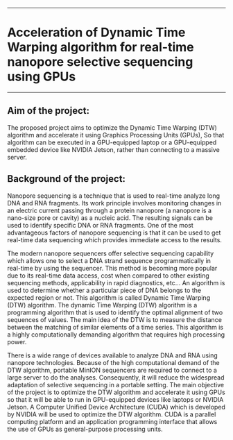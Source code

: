 ___
# Acceleration of Dynamic Time Warping algorithm for real-time nanopore selective sequencing using GPUs
___

## Aim of the project: 

The proposed project aims to optimize the Dynamic Time Warping (DTW) algorithm and accelerate it using Graphics Processing Units (GPUs), So that algorithm can be executed 
in a GPU-equipped laptop or a GPU-equipped embedded device like NVIDIA Jetson, rather 
than connecting to a massive server. 

## Background of the project: 

Nanopore sequencing is a technique that is used to real-time analyze long DNA and 
RNA fragments. Its work principle involves monitoring changes in an electric current passing 
through a protein nanopore (a nanopore is a nano-size pore or cavity) as a nucleic acid. The 
resulting signals can be used to identify specific DNA or RNA fragments. One of the most 
advantageous factors of nanopore sequencing is that it can be used to get real-time data 
sequencing which provides immediate access to the results.

The modern nanopore sequencers offer selective sequencing capability which allows 
one to select a DNA strand sequence programmatically in real-time by using the sequencer. 
This method is becoming more popular due to its real-time data access, cost when compared 
to other existing sequencing methods, applicability in rapid diagnostics, etc… An algorithm is 
used to determine whether a particular piece of DNA belongs to the expected region or not. 
This algorithm is called Dynamic Time Warping (DTW) algorithm. 
The dynamic Time Warping (DTW) algorithm is a programming algorithm that is 
used to identify the optimal alignment of two sequences of values. The main idea of the DTW 
is to measure the distance between the matching of similar elements of a time series. This 
algorithm is a highly computationally demanding algorithm that requires high processing 
power. 

There is a wide range of devices available to analyze DNA and RNA using nanopore 
technologies. Because of the high computational demand of the DTW algorithm, portable 
MinION sequencers are required to connect to a large server to do the analyses. Consequently,
it will reduce the widespread adaptation of selective sequencing in a portable setting.
The main objective of the project is to optimize the DTW algorithm and accelerate it 
using GPUs so that it will be able to run in GPU-equipped devices like laptops or NVIDIA 
Jetson. A Computer Unified Device Architecture (CUDA) which is developed by NVIDIA 
will be used to optimize the DTW algorithm. CUDA is a parallel computing platform and an 
application programming interface that allows the use of GPUs as general-purpose processing 
units.
